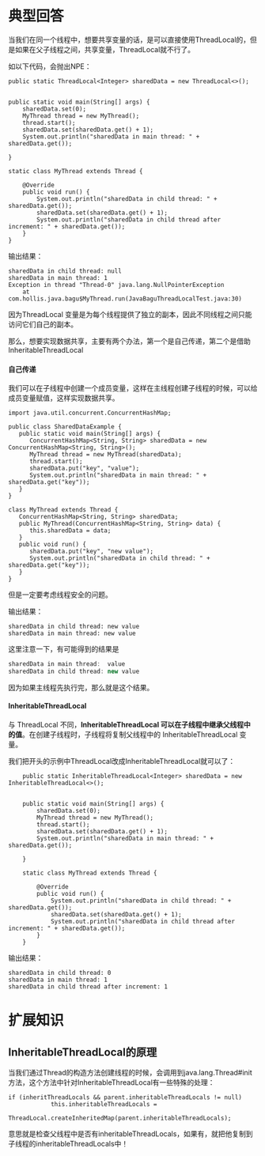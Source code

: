# 典型回答

当我们在同一个线程中，想要共享变量的话，是可以直接使用ThreadLocal的，但是如果在父子线程之间，共享变量，ThreadLocal就不行了。

如以下代码，会抛出NPE：
```
public static ThreadLocal<Integer> sharedData = new ThreadLocal<>();


public static void main(String[] args) {
    sharedData.set(0);
    MyThread thread = new MyThread();
    thread.start();
    sharedData.set(sharedData.get() + 1);
    System.out.println("sharedData in main thread: " + sharedData.get());

}

static class MyThread extends Thread {

    @Override
    public void run() {
        System.out.println("sharedData in child thread: " + sharedData.get());
        sharedData.set(sharedData.get() + 1);
        System.out.println("sharedData in child thread after increment: " + sharedData.get());
    }
}
```

输出结果：

```
sharedData in child thread: null
sharedData in main thread: 1
Exception in thread "Thread-0" java.lang.NullPointerException
	at com.hollis.java.bagu$MyThread.run(JavaBaguThreadLocalTest.java:30)
```

因为ThreadLocal 变量是为每个线程提供了独立的副本，因此不同线程之间只能访问它们自己的副本。

那么，想要实现数据共享，主要有两个办法，第一个是自己传递，第二个是借助InheritableThreadLocal

#### 自己传递

我们可以在子线程中创建一个成员变量，这样在主线程创建子线程的时候，可以给成员变量赋值，这样实现数据共享。

```
import java.util.concurrent.ConcurrentHashMap;

public class SharedDataExample {
   public static void main(String[] args) {
      ConcurrentHashMap<String, String> sharedData = new ConcurrentHashMap<String, String>();
      MyThread thread = new MyThread(sharedData);
      thread.start();
      sharedData.put("key", "value");
      System.out.println("sharedData in main thread: " + sharedData.get("key"));
   }
}

class MyThread extends Thread {
   ConcurrentHashMap<String, String> sharedData;
   public MyThread(ConcurrentHashMap<String, String> data) {
      this.sharedData = data;
   }
   public void run() {
      sharedData.put("key", "new value");
      System.out.println("sharedData in child thread: " + sharedData.get("key"));
   }
}

```
但是一定要考虑线程安全的问题。

输出结果：

```
sharedData in child thread: new value
sharedData in main thread: new value
```

这里注意一下，有可能得到的结果是

```java
sharedData in main thread:  value
sharedData in child thread: new value
```

因为如果主线程先执行完，那么就是这个结果。
#### InheritableThreadLocal

与 ThreadLocal 不同，**InheritableThreadLocal 可以在子线程中继承父线程中的值**。在创建子线程时，子线程将复制父线程中的 InheritableThreadLocal 变量。

我们把开头的示例中ThreadLocal改成InheritableThreadLocal 就可以了：

```
    public static InheritableThreadLocal<Integer> sharedData = new InheritableThreadLocal<>();


    public static void main(String[] args) {
        sharedData.set(0);
        MyThread thread = new MyThread();
        thread.start();
        sharedData.set(sharedData.get() + 1);
        System.out.println("sharedData in main thread: " + sharedData.get());

    }

    static class MyThread extends Thread {

        @Override
        public void run() {
            System.out.println("sharedData in child thread: " + sharedData.get());
            sharedData.set(sharedData.get() + 1);
            System.out.println("sharedData in child thread after increment: " + sharedData.get());
        }
    }
```

输出结果：
```
sharedData in child thread: 0
sharedData in main thread: 1
sharedData in child thread after increment: 1
```

# 扩展知识

## InheritableThreadLocal的原理

当我们通过Thread的构造方法创建线程的时候，会调用到java.lang.Thread#init方法，这个方法中针对InheritableThreadLocal有一些特殊的处理：

```
if (inheritThreadLocals && parent.inheritableThreadLocals != null)
            this.inheritableThreadLocals =
                ThreadLocal.createInheritedMap(parent.inheritableThreadLocals);
```

意思就是检查父线程中是否有inheritableThreadLocals，如果有，就把他复制到子线程的inheritableThreadLocals中！
